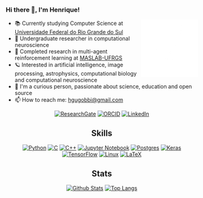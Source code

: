 ### Hi there 👋, I'm Henrique!

<img align="right" alt="GIF" height="150px" width="150px" src="gifs/nice.gif"/>

- 📚️ Currently studying Computer Science at [Universidade Federal do Rio Grande do Sul](http://www.ufrgs.br/ufrgs/inicial)
- 🔬️ Undergraduate researcher in computational neuroscience
- 🤖️ Completed research in multi-agent reinforcement learning at [MASLAB-UFRGS](https://www.inf.ufrgs.br/maslab/maslab/)
- 🪐️ Interested in artificial intelligence, image processing, astrophysics, computational biology and computational neuroscience
- 🌌️ I'm a curious person, passionate about science, education and open source
- 📫️ How to reach me: hgugobbi@gmail.com

<div align="center">

[![ResearchGate](https://img.shields.io/badge/ResearchGate-00CCBB?style=for-the-badge&logo=ResearchGate&logoColor=white)](https://www.researchgate.net/profile/Henrique-Uhlmann-Gobbi)
[![ORCID](https://img.shields.io/badge/-ORCID-A6CE39?style=for-the-badge&logo=ORCID&logoColor=white)](https://www.researchgate.net/profile/Henrique-Uhlmann-Gobbi)
[![LinkedIn](https://img.shields.io/badge/linkedin-%230077B5.svg?style=for-the-badge&logo=linkedin&logoColor=white)](https://www.linkedin.com/in/henrique-uhlmann-gobbi)

## Skills

[![Python](https://img.shields.io/badge/python-3670A0?style=for-the-badge&logo=python&logoColor=ffdd54)](https://github.com/hugobbi?tab=repositories&language=python)
[![C](https://img.shields.io/badge/c-%2300599C.svg?style=for-the-badge&logo=c&logoColor=white)](https://github.com/hugobbi?tab=repositories&language=c)
[![C++](https://img.shields.io/badge/c++-%2300599C.svg?style=for-the-badge&logo=c%2B%2B&logoColor=white)](https://github.com/hugobbi?tab=repositories&language=cpp)
[![Jupyter Notebook](https://img.shields.io/badge/jupyter-%23FA0F00.svg?style=for-the-badge&logo=jupyter&logoColor=white)](https://github.com/hugobbi?tab=repositories&language=jupyter-notebook)
[![Postgres](https://img.shields.io/badge/postgres-%23316192.svg?style=for-the-badge&logo=postgresql&logoColor=white)](https://github.com/hugobbi?tab=repositories&language=sql)
[![Keras](https://img.shields.io/badge/Keras-%23D00000.svg?style=for-the-badge&logo=Keras&logoColor=white)](https://github.com/hugobbi?tab=repositories)
[![TensorFlow](https://img.shields.io/badge/TensorFlow-%23FF6F00.svg?style=for-the-badge&logo=TensorFlow&logoColor=white)](https://github.com/hugobbi?tab=repositories)
[![Linux](https://img.shields.io/badge/Linux-FCC624?style=for-the-badge&logo=linux&logoColor=black)](https://github.com/hugobbi?tab=repositories)
[![LaTeX](https://img.shields.io/badge/latex-%23008080.svg?style=for-the-badge&logo=latex&logoColor=white)](https://github.com/hugobbi?tab=repositories)

## Stats

[![Github Stats](https://github-readme-stats.vercel.app/api?username=hugobbi&show_icons=true&count_private=true&theme=dark)](https://github.com/anuraghazra/github-readme-stats)
[![Top Langs](https://github-readme-stats.vercel.app/api/top-langs/?username=hugobbi&layout=donut&theme=dark)](https://github.com/anuraghazra/github-readme-stats)

</div>
